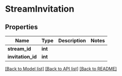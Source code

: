 # StreamInvitation

## Properties
Name | Type | Description | Notes
------------ | ------------- | ------------- | -------------
**stream_id** | **int** |  | 
**invitation_id** | **int** |  | 

[[Back to Model list]](../README.md#documentation-for-models) [[Back to API list]](../README.md#documentation-for-api-endpoints) [[Back to README]](../README.md)


